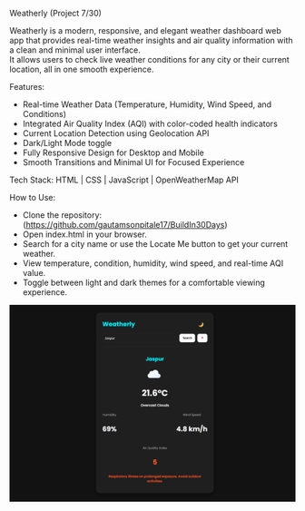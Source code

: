 Weatherly (Project 7/30)

Weatherly is a modern, responsive, and elegant weather dashboard web app that provides real-time weather insights and air quality information with a clean and minimal user interface.  
It allows users to check live weather conditions for any city or their current location, all in one smooth experience.

Features:
- Real-time Weather Data (Temperature, Humidity, Wind Speed, and Conditions)  
- Integrated Air Quality Index (AQI) with color-coded health indicators  
- Current Location Detection using Geolocation API  
- Dark/Light Mode toggle
- Fully Responsive Design for Desktop and Mobile  
- Smooth Transitions and Minimal UI for Focused Experience  

Tech Stack: 
HTML | CSS | JavaScript | OpenWeatherMap API

How to Use:
- Clone the repository: (https://github.com/gautamsonpitale17/BuildIn30Days)
- Open index.html in your browser.
- Search for a city name or use the Locate Me button to get your current weather.  
- View temperature, condition, humidity, wind speed, and real-time AQI value.  
- Toggle between light and dark themes for a comfortable viewing experience. 

![Weatherly Screenshot](screenshot.png)
